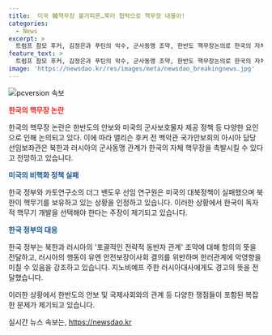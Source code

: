 ```yaml
---
title:  미국 韓핵무장 불가피론…북러 협력으로 핵무장 내몰아!
categories:
  - News
excerpt: >
  트럼프 참모 후커, 김정은과 푸틴의 악수, 군사동맹 조약, 한반도 핵무장논의로 한국의 자체 핵무장 논의까지 확산되고 있다. 후커 전 백악관 국가안보회의(NSC) 아시아 담당 선임보좌관은 북한과 러시아의 군사동맹이 한국의 자체 핵무장을 촉발할 수 있다고 전망했고, 미국의 대북정책 실패론과 한국의 독자적 핵무기 개발 필요론이 제기되고 있다. 한국 정부는 러시아의 한반도 관련 조약에 대한 항의의사를 표명하며 경고의 뜻을 전달하고 있다.
feature_text: >
  트럼프 참모 후커, 김정은과 푸틴의 악수, 군사동맹 조약, 한반도 핵무장논의로 한국의 자체 핵무장 논의까지 확산되고 있다. 후커 전 백악관 국가안보회의(NSC) 아시아 담당 선임보좌관은 북한과 러시아의 군사동맹이 한국의 자체 핵무장을 촉발할 수 있다고 전망했고, 미국의 대북정책 실패론과 한국의 독자적 핵무기 개발 필요론이 제기되고 있다. 한국 정부는 러시아의 한반도 관련 조약에 대한 항의의사를 표명하며 경고의 뜻을 전달하고 있다.
image: 'https://newsdao.kr/res/images/meta/newsdao_breakingnews.jpg'
---
```


<p><img src="https://newsdao.kr/res/images/meta/newsdao_breakingnews.jpg" alt="pcversion 속보" /></p>

<p><b><span style="color: #ee2323;">한국의 핵무장 논란</span></b></p>

<p>한국의 핵무장 논란은 한반도의 안보와 미국의 군사보호물자 제공 정책 등 다양한 요인으로 인해 논의되고 있다. 이에 따라 앨리슨 후커 전 백악관 국가안보회의 아시아 담당 선임보좌관은 북한과 러시아의 군사동맹 관계가 한국의 자체 핵무장을 촉발시킬 수 있다고 전망하고 있습니다.</p>

<p><b><span style="color: #1a5490;">미국의 비핵화 정책 실패</span></b></p>

<p>한국 정부와 카토연구소의 더그 밴도우 선임 연구원은 미국의 대북정책이 실패했으며 북한이 핵무기를 보유하고 있는 상황을 인정하고 있습니다. 이러한 상황에서 한국이 독자적 핵무기 개발을 선택해야 한다는 주장이 제기되고 있습니다.</p>

<p><b><span style="color: #1a5490;">한국 정부의 대응</span></b></p>

<p>한국 정부는 북한과 러시아의 '포괄적인 전략적 동반자 관계' 조약에 대해 항의의 뜻을 전달하고, 러시아의 행동이 유엔 안전보장이사회 결의를 위반하며 한러관계에 악영향을 미칠 수 있음을 강조하고 있습니다. 지노비예프 주한 러시아대사에게도 경고의 뜻을 전달했습니다.</p>

<p>이러한 상황에서 한반도의 안보 및 국제사회와의 관계 등 다양한 쟁점들이 포함된 복잡한 문제가 제기되고 있습니다.</p>
실시간 뉴스 속보는, <a href="https://newsdao.kr" rel="dofollow">https://newsdao.kr</a>


